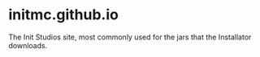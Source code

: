 # initmc.github.io
The Init Studios site, most commonly used for the jars that the Installator downloads.
